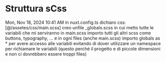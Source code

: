 # Struttura sCss

Mon, Nov 18, 2024 10:41 AM
in nuxt.config.ts dichiaro css:[@/assetes/css/main.scss]
creo unfile \_globals.scss in cui metto tutte le variabili che mi serviranno
in main.scss importo tutti gli altri scss come buttons, typography, ...
e in ogni files (anche main.scss) importo globals as \* per avere accesso alle variabili evitando di dover utilizzare un namespace per richiamare le variabili (questo perché il progetto e di piccole dimensioni e non ci dovrebbero essere troppi files)